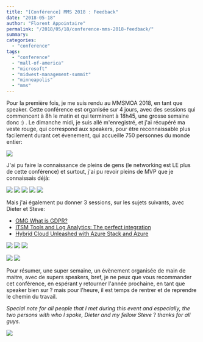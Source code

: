 ```yaml
---
title: "[Conférence] MMS 2018 : Feedback"
date: "2018-05-18"
author: "Florent Appointaire"
permalink: "/2018/05/18/conference-mms-2018-feedback/"
summary:
categories: 
  - "conference"
tags: 
  - "conference"
  - "mall-of-america"
  - "microsoft"
  - "midwest-management-summit"
  - "minneapolis"
  - "mms"
---
```

Pour la première fois, je me suis rendu au MMSMOA 2018, en tant que speaker. Cette conférence est organisée sur 4 jours, avec des sessions qui commencent à 8h le matin et qui terminent à 18h45, une grosse semaine donc :) . Le dimanche midi, je suis allé m'enregistré, et j'ai récupéré ma veste rouge, qui correspond aux speakers, pour être reconnaissable plus facilement durant cet évenement, qui accueille 750 personnes du monde entier:

![](https://cloudyjourney.fr/wp-content/uploads/2018/05/img_0924.jpg)

J'ai pu faire la connaissance de pleins de gens (le networking est LE plus de cette conférence) et surtout, j'ai pu revoir pleins de MVP que je connaissais déjà:

![](https://cloudyjourney.fr/wp-content/uploads/2018/05/img_0942.jpg)
![](https://cloudyjourney.fr/wp-content/uploads/2018/05/img_0944.jpg)
![](https://cloudyjourney.fr/wp-content/uploads/2018/05/img_0971.jpg)
![](https://cloudyjourney.fr/wp-content/uploads/2018/05/img_0972.jpg)
![](https://cloudyjourney.fr/wp-content/uploads/2018/05/img_0994.jpg)

Mais j'ai également pu donner 3 sessions, sur les sujets suivants, avec Dieter et Steve:

- [OMG What is GDPR?](https://mms2018.sched.com/event/EeRz/omg-what-is-gdpr)
- [ITSM Tools and Log Analytics: The perfect integration](https://mms2018.sched.com/event/EeR1/itsm-tools-and-log-analytics-the-perfect-integration)
- [Hybrid Cloud Unleashed with Azure Stack and Azure](https://mms2018.sched.com/event/EeQy/hybrid-cloud-unleashed-with-azure-stack-and-azure)

![](https://cloudyjourney.fr/wp-content/uploads/2018/05/img_0951.jpg)
![](https://cloudyjourney.fr/wp-content/uploads/2018/05/img_0965.jpg)
![](https://cloudyjourney.fr/wp-content/uploads/2018/05/img_0966.jpg)

![](https://cloudyjourney.fr/wp-content/uploads/2018/05/img_0988.jpg)
![](https://cloudyjourney.fr/wp-content/uploads/2018/05/img_0986.jpg)

Pour résumer, une super semaine, un évènement organisée de main de maitre, avec de supers speakers, bref, je ne peux que vous recommander cet conférence, en espérant y retourner l'année prochaine, en tant que speaker bien sur ? mais pour l'heure, il est temps de rentrer et de reprendre le chemin du travail.

_Special note for all people that I met during this event and especially, the two persons with who I spoke, Dieter and my fellow Steve_ ? _thanks for all guys._

![](https://cloudyjourney.fr/wp-content/uploads/2018/05/img_0927.jpg)